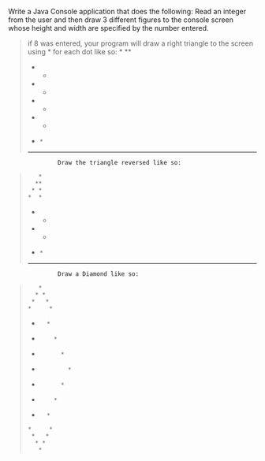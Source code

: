 Write a Java Console application that does the following:
Read an integer from the user and then draw 3 different figures to the console screen whose height and width are specified by the number entered.
>if 8 was entered, your program will draw a right triangle to the screen using * for each dot like so:
>*
>**
>* *
>*  *
>*   *
>*    *
>*     *
>********

                  Draw the triangle reversed like so:

>        *
>       **
>      * *
>     *  *
>    *   *
>   *    *
>  *     *
> ********
                  Draw a Diamond like so:
>        *
>       * *
>      *   *
>     *     *
>    *       *
>   *         *
>  *           *
> *             *
>  *           *
>   *         *
>    *       *
>     *     *
>      *   *
>       * *
>        *
